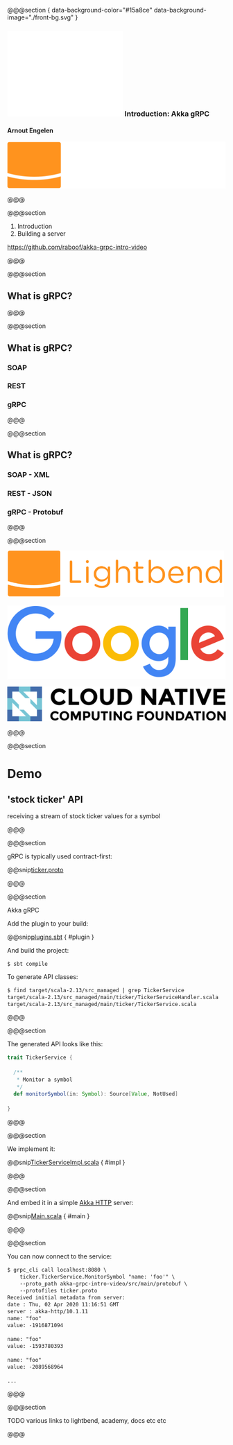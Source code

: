 @@@section { data-background-color="#15a8ce" data-background-image="./front-bg.svg" }

### ![](./akka-reverse.svg) Introduction: Akka gRPC

#### Arnout Engelen

![lightbend-title](images/lightbend-color-reverse.svg)

@@@

@@@section

1. Introduction
1. Building a server

https://github.com/raboof/akka-grpc-intro-video

@@@

@@@section

## What is gRPC?

@@@ 

@@@section

## What is gRPC?

### SOAP
### REST
### gRPC

@@@

@@@section

## What is gRPC?

### SOAP - XML
### REST - JSON
### gRPC - Protobuf

@@@

@@@section

<div>
<img src="images/lightbend-full-color.svg" width=500px>&nbsp;&nbsp;&nbsp;&nbsp;&nbsp;&nbsp;      <img src="images/Google_2015_logo.svg">
</div>

![CNCF](images/cncf-horizontal-color.png)

@@@

@@@section

# Demo

## 'stock ticker' API

receiving a stream of stock ticker values for a symbol

@@@

@@@section

gRPC is typically used contract-first:

@@snip[ticker.proto](/src/main/protobuf/ticker.proto)

@@@

@@@section

Akka gRPC 

Add the plugin to your build:

@@snip[plugins.sbt](/project/plugins.sbt) { #plugin }

And build the project:

```
$ sbt compile
```

To generate API classes:

```
$ find target/scala-2.13/src_managed | grep TickerService
target/scala-2.13/src_managed/main/ticker/TickerServiceHandler.scala
target/scala-2.13/src_managed/main/ticker/TickerService.scala
```

@@@

@@@section

The generated API looks like this:

```scala
trait TickerService {
  
  /**
   * Monitor a symbol
   */
  def monitorSymbol(in: Symbol): Source[Value, NotUsed]
  
}
```

@@@

@@@section

We implement it:

@@snip[TickerServiceImpl.scala](/src/main/scala/TickerServiceImpl.scala) { #impl }

@@@

@@@section

And embed it in a simple [Akka HTTP](https://doc.akka.io/docs/akka-http) server:

@@snip[Main.scala](/src/main/scala/Main.scala) { #main }

@@@

@@@section

You can now connect to the service:

```
$ grpc_cli call localhost:8080 \
    ticker.TickerService.MonitorSymbol "name: 'foo'" \
    --proto_path akka-grpc-intro-video/src/main/protobuf \
    --protofiles ticker.proto
Received initial metadata from server:
date : Thu, 02 Apr 2020 11:16:51 GMT
server : akka-http/10.1.11
name: "foo"
value: -1916871094

name: "foo"
value: -1593780393

name: "foo"
value: -2089568964

...
```

@@@

@@@section

TODO various links to lightbend, academy, docs etc etc

@@@

